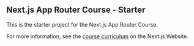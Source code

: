 ## Next.js App Router Course - Starter

This is the starter project for the Next.js App Router Course.

For more information, see the [course curriculum](https://nextjs.org/learn) on the Next.js Website.
